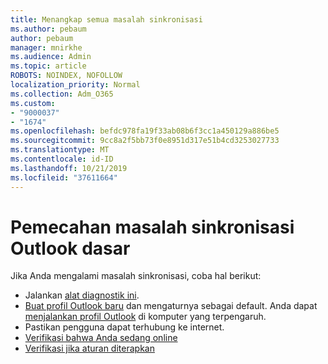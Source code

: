 ```yaml
---
title: Menangkap semua masalah sinkronisasi
ms.author: pebaum
author: pebaum
manager: mnirkhe
ms.audience: Admin
ms.topic: article
ROBOTS: NOINDEX, NOFOLLOW
localization_priority: Normal
ms.collection: Adm_O365
ms.custom:
- "9000037"
- "1674"
ms.openlocfilehash: befdc978fa19f33ab08b6f3cc1a450129a886be5
ms.sourcegitcommit: 9cc8a2f5bb73f0e8951d317e51b4cd3253027733
ms.translationtype: MT
ms.contentlocale: id-ID
ms.lasthandoff: 10/21/2019
ms.locfileid: "37611664"
---
```

# <a name="basic-outlook-sync-troubleshooting"></a>Pemecahan masalah sinkronisasi Outlook dasar

Jika Anda mengalami masalah sinkronisasi, coba hal berikut:

- Jalankan [alat diagnostik ini](https://aka.ms/sara-outlooksendreceive).
- [Buat profil Outlook baru](https://support.office.com/article/f544c1ba-3352-4b3b-be0b-8d42a540459d) dan mengaturnya sebagai default. Anda dapat [menjalankan profil Outlook](https://aka.ms/SaRA-OutlookSetupProfile) di komputer yang terpengaruh.
- Pastikan pengguna dapat terhubung ke internet. 
- [Verifikasi bahwa Anda sedang online](https://support.office.com/article/2460e4a8-16c7-47fc-b204-b1549275aac9)
- [Verifikasi jika aturan diterapkan](https://support.office.com/article/C24F5DEA-9465-4DF4-AD17-A50704D66C59)